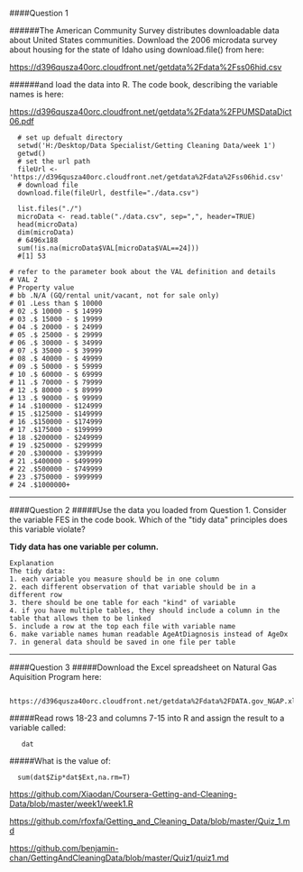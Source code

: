 ####Question 1

######The American Community Survey distributes downloadable data about United States communities. Download the 2006 microdata survey about housing for the state of Idaho using download.file() from here:

   https://d396qusza40orc.cloudfront.net/getdata%2Fdata%2Fss06hid.csv 

######and load the data into R. The code book, describing the variable names is here:

   https://d396qusza40orc.cloudfront.net/getdata%2Fdata%2FPUMSDataDict06.pdf 
   
      # set up defualt directory
      setwd('H:/Desktop/Data Specialist/Getting Cleaning Data/week 1')
      getwd()
      # set the url path
      fileUrl <- 'https://d396qusza40orc.cloudfront.net/getdata%2Fdata%2Fss06hid.csv'
      # download file
      download.file(fileUrl, destfile="./data.csv")
      
      list.files("./")
      microData <- read.table("./data.csv", sep=",", header=TRUE)
      head(microData)
      dim(microData) 
      # 6496x188
      sum(!is.na(microData$VAL[microData$VAL==24])) 
      #[1] 53

```
# refer to the parameter book about the VAL definition and details
# VAL 2
# Property value
# bb .N/A (GQ/rental unit/vacant, not for sale only)
# 01 .Less than $ 10000
# 02 .$ 10000 - $ 14999
# 03 .$ 15000 - $ 19999
# 04 .$ 20000 - $ 24999
# 05 .$ 25000 - $ 29999
# 06 .$ 30000 - $ 34999
# 07 .$ 35000 - $ 39999
# 08 .$ 40000 - $ 49999
# 09 .$ 50000 - $ 59999
# 10 .$ 60000 - $ 69999
# 11 .$ 70000 - $ 79999
# 12 .$ 80000 - $ 89999
# 13 .$ 90000 - $ 99999
# 14 .$100000 - $124999
# 15 .$125000 - $149999
# 16 .$150000 - $174999
# 17 .$175000 - $199999
# 18 .$200000 - $249999
# 19 .$250000 - $299999
# 20 .$300000 - $399999
# 21 .$400000 - $499999
# 22 .$500000 - $749999
# 23 .$750000 - $999999
# 24 .$1000000+
```

----------------------------------------------------------------------------    
####Question 2
#####Use the data you loaded from Question 1. Consider the variable FES in the code book. Which of the "tidy data" principles does this variable violate? 

**Tidy data has one variable per column.**
```
Explanation
The tidy data:
1. each variable you measure should be in one column
2. each different observation of that variable should be in a different row
3. there should be one table for each "kind" of variable
4. if you have multiple tables, they should include a column in the table that allows them to be linked
5. include a row at the top each file with variable name
6. make variable names human readable AgeAtDiagnosis instead of AgeDx
7. in general data should be saved in one file per table
```
--------------------------------------------
####Question 3
#####Download the Excel spreadsheet on Natural Gas Aquisition Program here:

      https://d396qusza40orc.cloudfront.net/getdata%2Fdata%2FDATA.gov_NGAP.xlsx

#####Read rows 18-23 and columns 7-15 into R and assign the result to a variable called:

       dat 

#####What is the value of:

      sum(dat$Zip*dat$Ext,na.rm=T) 


https://github.com/Xiaodan/Coursera-Getting-and-Cleaning-Data/blob/master/week1/week1.R

https://github.com/rfoxfa/Getting_and_Cleaning_Data/blob/master/Quiz_1.md

https://github.com/benjamin-chan/GettingAndCleaningData/blob/master/Quiz1/quiz1.md


